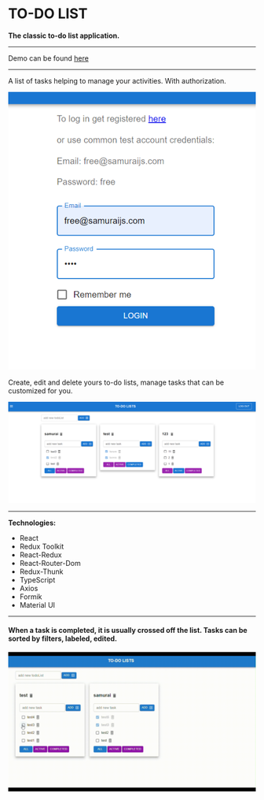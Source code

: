 # TO-DO LIST
**The classic to-do list application.**
___
Demo can be found [here](https://veluat.github.io/task-manager/login)
___
A list of tasks helping to manage your activities. With authorization.

![alt to-do list](./src/common/assets/to-do-2.png)

Create, edit and delete yours to-do lists, manage tasks that can be customized for you.

![alt to-do list](./src/common/assets/to-do-1.png)
___
**Technologies:**
- React
- Redux Toolkit
- React-Redux
- React-Router-Dom
- Redux-Thunk
- TypeScript
- Axios
- Formik
- Material UI
___
#### When a task is completed, it is usually crossed off the list. Tasks can be sorted by filters, labeled, edited.
![alt to-do list](./src/common/assets/to-do.gif)